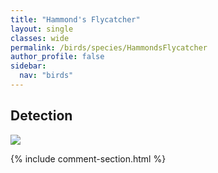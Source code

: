 ```yaml
---
title: "Hammond's Flycatcher"
layout: single
classes: wide
permalink: /birds/species/HammondsFlycatcher
author_profile: false
sidebar:
  nav: "birds"
---
```


<h2>Detection</h2>

<a href="https://beallen.github.io/DevelopmentWebsite/assets/images/birds/HammondsFlycatcher/det.jpg">
<img src="https://beallen.github.io/DevelopmentWebsite/assets/images/birds/HammondsFlycatcher/det.jpg">
</a>

{% include comment-section.html %}
